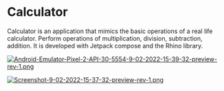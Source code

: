# Calculator
Calculator is an application that mimics the basic operations of a real life calculator. Perform operations of multiplication, division, subtraction, addition. It is developed with Jetpack compose and the Rhino library.

[![Android-Emulator-Pixel-2-API-30-5554-9-02-2022-15-39-32-preview-rev-1.png](https://i.postimg.cc/9MYJrHwL/Android-Emulator-Pixel-2-API-30-5554-9-02-2022-15-39-32-preview-rev-1.png)](https://postimg.cc/47nzSM5c)


[![Screenshot-9-02-2022-15-37-32-preview-rev-1.png](https://i.postimg.cc/02wKfdcs/Screenshot-9-02-2022-15-37-32-preview-rev-1.png)](https://postimg.cc/tY9gR6KS)
